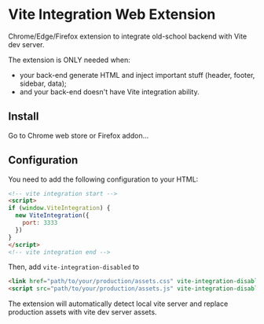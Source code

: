 # Vite Integration Web Extension

Chrome/Edge/Firefox extension to integrate old-school backend with Vite dev server.

The extension is ONLY needed when:

- your back-end generate HTML and inject important stuff (header, footer, sidebar, data);
- and your back-end doesn't have Vite integration ability.

## Install

Go to Chrome web store or Firefox addon...

## Configuration


You need to add the following configuration to your HTML:

```html
<!-- vite integration start -->
<script>
if (window.ViteIntegration) {
  new ViteIntegration({
    port: 3333
  })
}
</script>
<!-- vite integration end -->
```

Then, add `vite-integration-disabled` to 

```html
<link href="path/to/your/production/assets.css" vite-integration-disabled>
<script src="path/to/your/production/assets.js" vite-integration-disabled></script>
```

The extension will automatically detect local vite server and replace production assets with vite dev server assets.
